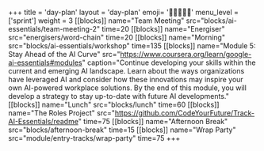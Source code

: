 +++
title = 'day-plan'
layout = 'day-plan'
emoji= '🧑🏾‍🤝‍🧑🏾'
menu_level = ['sprint']
weight = 3
[[blocks]]
name="Team Meeting"
src="blocks/ai-essentials/team-meeting-2"
time=20
[[blocks]]
name="Energiser"
src="energisers/word-chain"
time=20
[[blocks]]
name="Morning"
src="blocks/ai-essentials/workshop"
time=135
[[blocks]]
name="Module 5: Stay Ahead of the AI Curve"
src="https://www.coursera.org/learn/google-ai-essentials#modules"
caption="Continue developing your skills within the current and emerging AI landscape. Learn about the ways organizations have leveraged AI and consider how these innovations may inspire your own AI-powered workplace solutions. By the end of this module, you will develop a strategy to stay up-to-date with future AI developments."
[[blocks]]
name="Lunch"
src="blocks/lunch"
time=60
[[blocks]]
name="The Roles Project"
src="https://github.com/CodeYourFuture/Track-AI-Essentials/readme"
time=75
[[blocks]]
name="Afternoon Break"
src="blocks/afternoon-break"
time=15
[[blocks]]
name="Wrap Party"
src="module/entry-tracks/wrap-party"
time=75
+++
